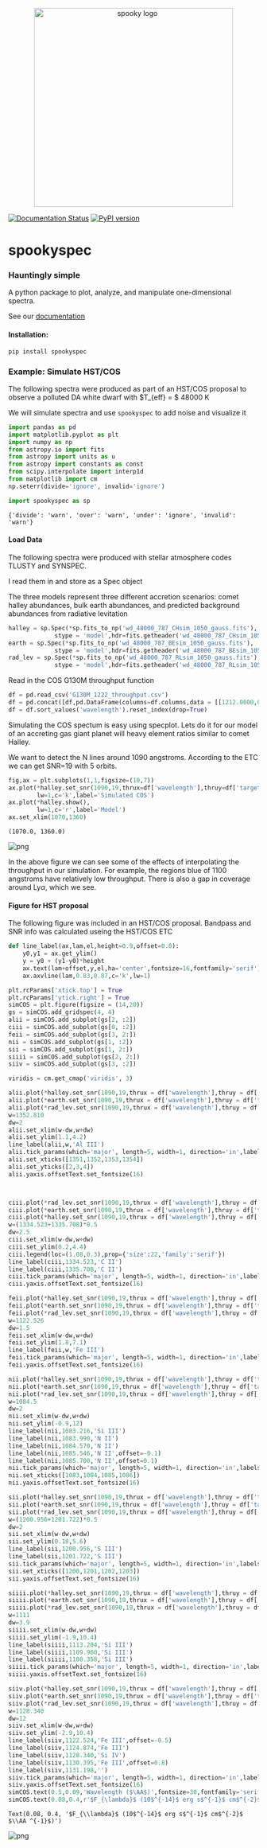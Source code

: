 <p align="center"><img src="docs/spooky_logo.png" alt="spooky logo" width="400"/></p>

[![Documentation Status](https://readthedocs.org/projects/spookyspec/badge/?version=latest)](https://spookyspec.readthedocs.io/en/latest/?badge=latest)
[![PyPI version](https://badge.fury.io/py/spookyspec.svg)](https://badge.fury.io/py/spookyspec)

# spookyspec

### Hauntingly simple

A python package to plot, analyze, and manipulate one-dimensional spectra.

See our [documentation](https://spookyspec.readthedocs.io/en/latest/)

#### Installation:

`pip install spookyspec`

### Example: Simulate HST/COS

The following spectra were produced as part of an HST/COS proposal to observe a polluted DA white dwarf with $T_{eff} = $ 48000 K

We will simulate spectra and use `spookyspec` to add noise and visualize it


```python
import pandas as pd
import matplotlib.pyplot as plt
import numpy as np
from astropy.io import fits
from astropy import units as u
from astropy import constants as const
from scipy.interpolate import interp1d
from matplotlib import cm
np.seterr(divide='ignore', invalid='ignore')

import spookyspec as sp
```




    {'divide': 'warn', 'over': 'warn', 'under': 'ignore', 'invalid': 'warn'}



#### Load Data

The following spectra were produced with stellar atmosphere codes TLUSTY and SYNSPEC.

I read them in and store as a Spec object

The three models represent three different accretion scenarios: comet halley abundances, bulk earth abundances, and predicted background abundances from radiative levitation


```python
halley = sp.Spec(*sp.fits_to_np('wd_48000_787_CHsim_1050_gauss.fits'),
             stype = 'model',hdr=fits.getheader('wd_48000_787_CHsim_1050_gauss.fits'))
earth = sp.Spec(*sp.fits_to_np('wd_48000_787_BEsim_1050_gauss.fits'),
             stype = 'model',hdr=fits.getheader('wd_48000_787_BEsim_1050_gauss.fits'))
rad_lev = sp.Spec(*sp.fits_to_np('wd_48000_787_RLsim_1050_gauss.fits'),
             stype = 'model',hdr=fits.getheader('wd_48000_787_RLsim_1050_gauss.fits'))

```

Read in the COS G130M throughput function


```python
df = pd.read_csv('G130M_1222_throughput.csv')
df = pd.concat([df,pd.DataFrame(columns=df.columns,data = [[1212.0000,0,0,0,0,0],[1221.9000,0,0,0,0,0]])])
df = df.sort_values('wavelength').reset_index(drop=True)
```

Simulating the COS spectum is easy using specplot. Lets do it for our model of an accreting gas giant planet will heavy element ratios similar to comet Halley.

We want to detect the N lines around 1090 angstroms. According to the ETC we can get SNR=19 with 5 orbits.


```python
fig,ax = plt.subplots(1,1,figsize=(10,7))
ax.plot(*halley.set_snr(1090,19,thrux=df['wavelength'],thruy=df['target_counts'],snr_max=45).show(),
        lw=1,c='k',label='Simulated COS')
ax.plot(*halley.show(),
        lw=1,c='r',label='Model')
ax.set_xlim(1070,1360)
```




    (1070.0, 1360.0)




    
![png](readme_files/readme_8_1.png)
    


In the above figure we can see some of the effects of interpolating the throughput in our simulation. For example, the regions blue of 1100 angstroms have relatively low throughput. There is also a gap in coverage around Ly$\alpha$, which we see.

#### Figure for HST proposal


The following figure was included in an HST/COS proposal. Bandpass and SNR info was calculated useing the HST/COS ETC


```python
def line_label(ax,lam,el,height=0.9,offset=0.0):
    y0,y1 = ax.get_ylim()
    y = y0 + (y1-y0)*height
    ax.text(lam+offset,y,el,ha='center',fontsize=16,fontfamily='serif')
    ax.axvline(lam,0.83,0.87,c='k',lw=1)
```


```python
plt.rcParams['xtick.top'] = True
plt.rcParams['ytick.right'] = True
simCOS = plt.figure(figsize = (14,20))
gs = simCOS.add_gridspec(4, 4)
alii = simCOS.add_subplot(gs[2, :2])
ciii = simCOS.add_subplot(gs[0, :2])
feii = simCOS.add_subplot(gs[3, 2:])
nii = simCOS.add_subplot(gs[1, :2])
sii = simCOS.add_subplot(gs[1, 2:])
siiii = simCOS.add_subplot(gs[2, 2:])
siiv = simCOS.add_subplot(gs[3, :2])

viridis = cm.get_cmap('viridis', 3)

alii.plot(*halley.set_snr(1090,19,thrux = df['wavelength'],thruy = df['target_counts'],snr_max=45).yoffset(-1e-14).scale(1e14).show(),c=viridis(0),label='Simulated Comet Halley Abundances')
alii.plot(*earth.set_snr(1090,19,thrux = df['wavelength'],thruy = df['target_counts'],snr_max=45).yoffset(0).scale(1e14).show(),c=viridis(1),label='Bulk Earth Model')
alii.plot(*rad_lev.set_snr(1090,19,thrux = df['wavelength'],thruy = df['target_counts'],snr_max=45).yoffset(1e-14).scale(1e14).show(),c=viridis(2),label='Radiative Levitation Model')
w=1352.810
dw=2
alii.set_xlim(w-dw,w+dw)
alii.set_ylim(1.1,4.2)
line_label(alii,w,'Al III')
alii.tick_params(which='major', length=5, width=1, direction='in',labelsize=16)
alii.set_xticks([1351,1352,1353,1354])
alii.set_yticks([2,3,4])
alii.yaxis.offsetText.set_fontsize(16)



ciii.plot(*rad_lev.set_snr(1090,19,thrux = df['wavelength'],thruy = df['target_counts'],snr_max=45).yoffset(0.5e-14).scale(1e14).show(),c=viridis(2),label='No Accretion')
ciii.plot(*earth.set_snr(1090,19,thrux = df['wavelength'],thruy = df['target_counts'],snr_max=45).scale(1e14).show(),c=viridis(1),label='Refractory Rich Accretion')
ciii.plot(*halley.set_snr(1090,19,thrux = df['wavelength'],thruy = df['target_counts'],snr_max=45).yoffset(-0.5e-14).scale(1e14).show(),c=viridis(0),label='Volitile Rich Accretion')
w=(1334.523+1335.708)*0.5
dw=2.5
ciii.set_xlim(w-dw,w+dw)
ciii.set_ylim(0.2,4.4)
ciii.legend(loc=(1.08,0.3),prop={'size':22,'family':'serif'})
line_label(ciii,1334.523,'C II')
line_label(ciii,1335.708,'C II')
ciii.tick_params(which='major', length=5, width=1, direction='in',labelsize=16)
ciii.yaxis.offsetText.set_fontsize(16)

feii.plot(*halley.set_snr(1090,19,thrux = df['wavelength'],thruy = df['target_counts'],snr_max=45).yoffset(-1.3e-14).scale(1e14).show(),c=viridis(0),label='Simulated Comet Halley Abundances')
feii.plot(*earth.set_snr(1090,19,thrux = df['wavelength'],thruy = df['target_counts'],snr_max=45).scale(1e14).show(),c=viridis(1),label='Bulk Earth Model')
feii.plot(*rad_lev.set_snr(1090,19,thrux = df['wavelength'],thruy = df['target_counts'],snr_max=45).yoffset(1.3e-14).scale(1e14).show(),c=viridis(2),label='Radiative Levitation Model')
w=1122.526
dw=1.5
feii.set_xlim(w-dw,w+dw)
feii.set_ylim(1.8,7.1)
line_label(feii,w,'Fe III')
feii.tick_params(which='major', length=5, width=1, direction='in',labelsize=16)
feii.yaxis.offsetText.set_fontsize(16)

nii.plot(*halley.set_snr(1090,19,thrux = df['wavelength'],thruy = df['target_counts'],snr_max=45).yoffset(-3e-14).scale(1e14).show(),c=viridis(0),label='Simulated Comet Halley Abundances')
nii.plot(*earth.set_snr(1090,19,thrux = df['wavelength'],thruy = df['target_counts'],snr_max=45).yoffset(0e-14).scale(1e14).show(),c=viridis(1),label='Bulk Earth Model')
nii.plot(*rad_lev.set_snr(1090,19,thrux = df['wavelength'],thruy = df['target_counts'],snr_max=45).yoffset(3e-14).scale(1e14).show(),c=viridis(2),label='Radiative Levitation Model')
w=1084.5
dw=2
nii.set_xlim(w-dw,w+dw)
nii.set_ylim(-0.9,12)
line_label(nii,1083.216,'Si III')
line_label(nii,1083.990,'N II')
line_label(nii,1084.570,'N II')
line_label(nii,1085.546,'N II',offset=-0.1)
line_label(nii,1085.700,'N II',offset=0.1)
nii.tick_params(which='major', length=5, width=1, direction='in',labelsize=16)
nii.set_xticks([1083,1084,1085,1086])
nii.yaxis.offsetText.set_fontsize(16)

sii.plot(*halley.set_snr(1090,19,thrux = df['wavelength'],thruy = df['target_counts'],snr_max=45).yoffset(-1e-14).scale(1e14).show(),c=viridis(0),label='Simulated Comet Halley Abundances')
sii.plot(*earth.set_snr(1090,19,thrux = df['wavelength'],thruy = df['target_counts'],snr_max=45).scale(1e14).show(),c=viridis(1),label='Bulk Earth Model')
sii.plot(*rad_lev.set_snr(1090,19,thrux = df['wavelength'],thruy = df['target_counts'],snr_max=45).yoffset(1e-14).scale(1e14).show(),c=viridis(2),label='Radiative Levitation Model')
w=(1200.956+1201.722)*0.5
dw=2
sii.set_xlim(w-dw,w+dw)
sii.set_ylim(0.18,5.6)
line_label(sii,1200.956,'S III')
line_label(sii,1201.722,'S III')
sii.tick_params(which='major', length=5, width=1, direction='in',labelsize=16)
sii.set_xticks([1200,1201,1202,1203])
sii.yaxis.offsetText.set_fontsize(16)

siiii.plot(*halley.set_snr(1090,19,thrux = df['wavelength'],thruy = df['target_counts'],snr_max=45).yoffset(-3e-14).scale(1e14).show(),c=viridis(0),label='Simulated Comet Halley Abundances')
siiii.plot(*earth.set_snr(1090,19,thrux = df['wavelength'],thruy = df['target_counts'],snr_max=45).yoffset(0e-14).scale(1e14).show(),c=viridis(1),label='Bulk Earth Model')
siiii.plot(*rad_lev.set_snr(1090,19,thrux = df['wavelength'],thruy = df['target_counts'],snr_max=45).yoffset(3e-14).scale(1e14).show(),c=viridis(2),label='Radiative Levitation Model')
w=1111
dw=3.9
siiii.set_xlim(w-dw,w+dw)
siiii.set_ylim(-1.9,10.4)
line_label(siiii,1113.204,'Si III')
line_label(siiii,1109.960,'Si III')
line_label(siiii,1108.358,'Si III')
siiii.tick_params(which='major', length=5, width=1, direction='in',labelsize=16)
siiii.yaxis.offsetText.set_fontsize(16)

siiv.plot(*halley.set_snr(1090,19,thrux = df['wavelength'],thruy = df['target_counts'],snr_max=45).yoffset(-3e-14).scale(1e14).show(),c=viridis(0),label='Simulated Comet Halley Abundances')
siiv.plot(*earth.set_snr(1090,19,thrux = df['wavelength'],thruy = df['target_counts'],snr_max=45).yoffset(0e-14).scale(1e14).show(),c=viridis(1),label='Bulk Earth Model')
siiv.plot(*rad_lev.set_snr(1090,19,thrux = df['wavelength'],thruy = df['target_counts'],snr_max=45).yoffset(3e-14).scale(1e14).show(),c=viridis(2),label='Radiative Levitation Model')
w=1128.340
dw=12
siiv.set_xlim(w-dw,w+dw)
siiv.set_ylim(-2.9,10.4)
line_label(siiv,1122.524,'Fe III',offset=-0.5)
line_label(siiv,1124.874,'Fe III')
line_label(siiv,1128.340,'Si IV')
line_label(siiv,1130.395,'Fe III',offset=0.8)
line_label(siiv,1131.198,'')
siiv.tick_params(which='major', length=5, width=1, direction='in',labelsize=16)
siiv.yaxis.offsetText.set_fontsize(16)
simCOS.text(0.5,0.09,'Wavelength ($\AA$)',fontsize=30,fontfamily='serif',ha='center')
simCOS.text(0.08,0.4,r'$F_{\lambda}$ (10$^{-14}$ erg s$^{-1}$ cm$^{-2}$ $\AA ^{-1}$)',fontsize=30,fontfamily='serif',ha='center',rotation=90)
```




    Text(0.08, 0.4, '$F_{\\lambda}$ (10$^{-14}$ erg s$^{-1}$ cm$^{-2}$ $\\AA ^{-1}$)')




    
![png](readme_files/readme_12_1.png)
    



```python

```
